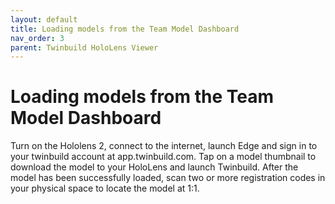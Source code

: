 ```yaml
---
layout: default
title: Loading models from the Team Model Dashboard
nav_order: 3
parent: Twinbuild HoloLens Viewer
---
```


# Loading models from the Team Model Dashboard

Turn on the Hololens 2, connect to the internet, launch Edge and sign in to your twinbuild account at app.twinbuild.com. Tap on a model thumbnail to download the model to your HoloLens and launch Twinbuild. After the model has been successfully loaded, scan two or more registration codes in your physical space to locate the model at 1:1.
